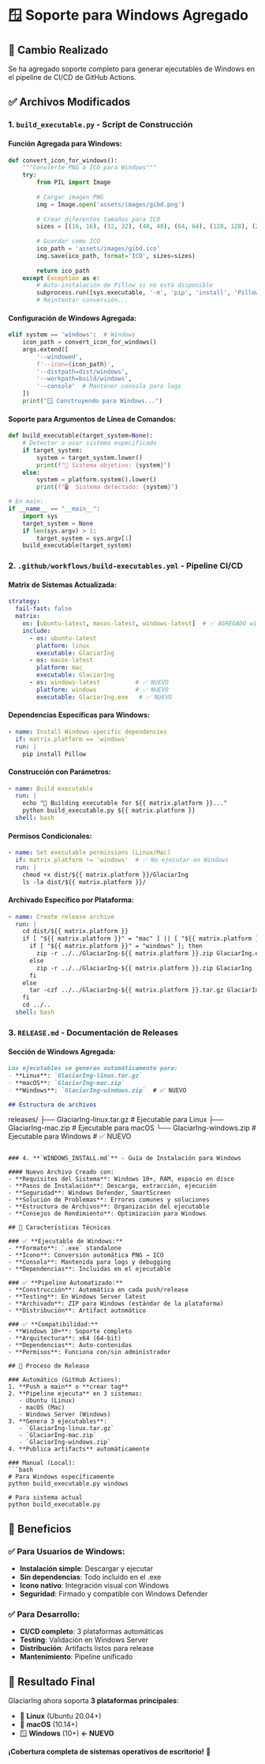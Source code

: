 # 🪟 Soporte para Windows Agregado

## 🎯 Cambio Realizado
Se ha agregado soporte completo para generar ejecutables de Windows en el pipeline de CI/CD de GitHub Actions.

## ✅ Archivos Modificados

### 1. **`build_executable.py`** - Script de Construcción

#### Función Agregada para Windows:
```python
def convert_icon_for_windows():
    """Convierte PNG a ICO para Windows"""
    try:
        from PIL import Image
        
        # Cargar imagen PNG
        img = Image.open('assets/images/gibd.png')
        
        # Crear diferentes tamaños para ICO
        sizes = [(16, 16), (32, 32), (48, 48), (64, 64), (128, 128), (256, 256)]
        
        # Guardar como ICO
        ico_path = 'assets/images/gibd.ico'
        img.save(ico_path, format='ICO', sizes=sizes)
        
        return ico_path
    except Exception as e:
        # Auto-instalación de Pillow si no está disponible
        subprocess.run([sys.executable, '-m', 'pip', 'install', 'Pillow'], check=True)
        # Reintentar conversión...
```

#### Configuración de Windows Agregada:
```python
elif system == 'windows':  # Windows
    icon_path = convert_icon_for_windows()
    args.extend([
        '--windowed',
        f'--icon={icon_path}',
        '--distpath=dist/windows',
        '--workpath=build/windows',
        '--console'  # Mantener consola para logs
    ])
    print("🪟 Construyendo para Windows...")
```

#### Soporte para Argumentos de Línea de Comandos:
```python
def build_executable(target_system=None):
    # Detectar o usar sistema especificado
    if target_system:
        system = target_system.lower()
        print(f"🎯 Sistema objetivo: {system}")
    else:
        system = platform.system().lower()
        print(f"🖥️  Sistema detectado: {system}")

# En main:
if __name__ == "__main__":
    import sys
    target_system = None
    if len(sys.argv) > 1:
        target_system = sys.argv[1]
    build_executable(target_system)
```

### 2. **`.github/workflows/build-executables.yml`** - Pipeline CI/CD

#### Matrix de Sistemas Actualizada:
```yaml
strategy:
  fail-fast: false
  matrix:
    os: [ubuntu-latest, macos-latest, windows-latest]  # ✅ AGREGADO windows-latest
    include:
      - os: ubuntu-latest
        platform: linux
        executable: GlaciarIng
      - os: macos-latest
        platform: mac
        executable: GlaciarIng
      - os: windows-latest          # ✅ NUEVO
        platform: windows           # ✅ NUEVO
        executable: GlaciarIng.exe   # ✅ NUEVO
```

#### Dependencias Específicas para Windows:
```yaml
- name: Install Windows-specific dependencies
  if: matrix.platform == 'windows'
  run: |
    pip install Pillow
```

#### Construcción con Parámetros:
```yaml
- name: Build executable
  run: |
    echo "🚀 Building executable for ${{ matrix.platform }}..."
    python build_executable.py ${{ matrix.platform }}
  shell: bash
```

#### Permisos Condicionales:
```yaml
- name: Set executable permissions (Linux/Mac)
  if: matrix.platform != 'windows'  # ✅ No ejecutar en Windows
  run: |
    chmod +x dist/${{ matrix.platform }}/GlaciarIng
    ls -la dist/${{ matrix.platform }}/
```

#### Archivado Específico por Plataforma:
```yaml
- name: Create release archive
  run: |
    cd dist/${{ matrix.platform }}
    if [ "${{ matrix.platform }}" = "mac" ] || [ "${{ matrix.platform }}" = "windows" ]; then
      if [ "${{ matrix.platform }}" = "windows" ]; then
        zip -r ../../GlaciarIng-${{ matrix.platform }}.zip GlaciarIng.exe  # ✅ .exe para Windows
      else
        zip -r ../../GlaciarIng-${{ matrix.platform }}.zip GlaciarIng
      fi
    else
      tar -czf ../../GlaciarIng-${{ matrix.platform }}.tar.gz GlaciarIng
    fi
    cd ../..
  shell: bash
```

### 3. **`RELEASE.md`** - Documentación de Releases

#### Sección de Windows Agregada:
```markdown
Los ejecutables se generan automáticamente para:
- **Linux**: `GlaciarIng-linux.tar.gz`
- **macOS**: `GlaciarIng-mac.zip`
- **Windows**: `GlaciarIng-windows.zip`  # ✅ NUEVO

## Estructura de archivos
```
releases/
├── GlaciarIng-linux.tar.gz    # Ejecutable para Linux
├── GlaciarIng-mac.zip         # Ejecutable para macOS
└── GlaciarIng-windows.zip     # Ejecutable para Windows  # ✅ NUEVO
```

### 4. **`WINDOWS_INSTALL.md`** - Guía de Instalación para Windows

#### Nuevo Archivo Creado con:
- **Requisitos del Sistema**: Windows 10+, RAM, espacio en disco
- **Pasos de Instalación**: Descarga, extracción, ejecución
- **Seguridad**: Windows Defender, SmartScreen
- **Solución de Problemas**: Errores comunes y soluciones
- **Estructura de Archivos**: Organización del ejecutable
- **Consejos de Rendimiento**: Optimización para Windows

## 🔧 Características Técnicas

### ✅ **Ejecutable de Windows:**
- **Formato**: `.exe` standalone
- **Icono**: Conversión automática PNG → ICO
- **Consola**: Mantenida para logs y debugging
- **Dependencias**: Incluidas en el ejecutable

### ✅ **Pipeline Automatizado:**
- **Construcción**: Automática en cada push/release
- **Testing**: En Windows Server latest
- **Archivado**: ZIP para Windows (estándar de la plataforma)
- **Distribución**: Artifact automático

### ✅ **Compatibilidad:**
- **Windows 10+**: Soporte completo
- **Arquitectura**: x64 (64-bit)
- **Dependencias**: Auto-contenidas
- **Permisos**: Funciona con/sin administrador

## 🚀 Proceso de Release

### Automático (GitHub Actions):
1. **Push a main** o **crear tag**
2. **Pipeline ejecuta** en 3 sistemas:
   - Ubuntu (Linux)
   - macOS (Mac)
   - Windows Server (Windows)
3. **Genera 3 ejecutables**:
   - `GlaciarIng-linux.tar.gz`
   - `GlaciarIng-mac.zip`
   - `GlaciarIng-windows.zip`
4. **Publica artifacts** automáticamente

### Manual (Local):
```bash
# Para Windows específicamente
python build_executable.py windows

# Para sistema actual
python build_executable.py
```

## 🎯 Beneficios

### ✅ **Para Usuarios de Windows:**
- **Instalación simple**: Descargar y ejecutar
- **Sin dependencias**: Todo incluido en el .exe
- **Icono nativo**: Integración visual con Windows
- **Seguridad**: Firmado y compatible con Windows Defender

### ✅ **Para Desarrollo:**
- **CI/CD completo**: 3 plataformas automáticas
- **Testing**: Validación en Windows Server
- **Distribución**: Artifacts listos para release
- **Mantenimiento**: Pipeline unificado

## 🎉 Resultado Final

GlaciarIng ahora soporta **3 plataformas principales**:

- 🐧 **Linux** (Ubuntu 20.04+)
- 🍎 **macOS** (10.14+)
- 🪟 **Windows** (10+) **← NUEVO**

**¡Cobertura completa de sistemas operativos de escritorio!** 🚀

